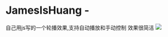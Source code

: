 
# JamesIsHuang -
自己用js写的一个轮播效果,支持自动播放和手动控制
效果很简洁
![](https://github.com/JamesIsHuang/-/effect.png)
